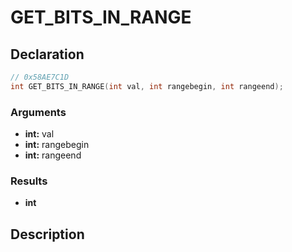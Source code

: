 # GET_BITS_IN_RANGE

## Declaration
```cpp
// 0x58AE7C1D
int GET_BITS_IN_RANGE(int val, int rangebegin, int rangeend);
```

### Arguments
- **int:** val
- **int:** rangebegin
- **int:** rangeend

### Results
- **int**

## Description
